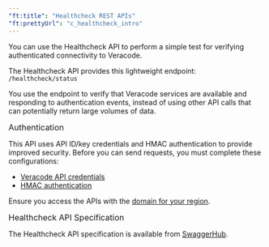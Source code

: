```yaml
---
"ft:title": "Healthcheck REST APIs"
"ft:prettyUrl": "c_healthcheck_intro"
---
```

You can use the Healthcheck API to perform a simple test for verifying authenticated connectivity to Veracode.

The Healthcheck API provides this lightweight endpoint: `/healthcheck/status`

You use the endpoint to verify that Veracode services are available and responding to authentication events, instead of using other API calls that can potentially return large volumes of data.

<p><span style="font-size: medium;">Authentication</span></p>

This API uses API ID/key credentials and HMAC authentication to provide improved security. Before you can send requests, you must complete these configurations:

- [Veracode API credentials](https://docs.veracode.com/r/c_api_credentials3)
- [HMAC authentication](https://docs.veracode.com/r/c_enabling_hmac)

Ensure you access the APIs with the [domain for your region](https://docs.veracode.com/r/Region_Domains_for_Veracode_APIs).

<p><span style="font-size: medium;">Healthcheck API Specification</span></p>

The Healthcheck API specification is available from [SwaggerHub](https://app.swaggerhub.com/apis/Veracode/veracode-healthcheck_api_specification/1.0).
